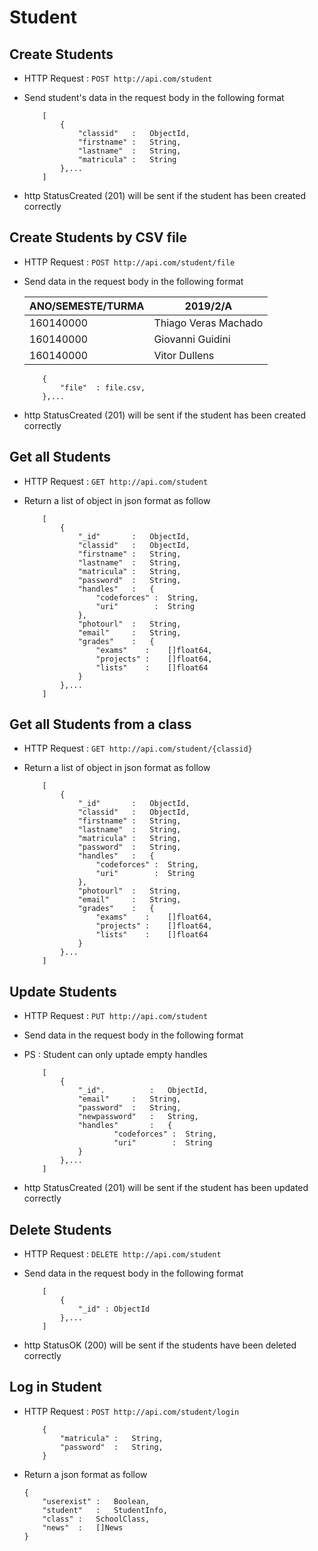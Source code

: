 # Student

## Create Students
* HTTP Request : ```POST http://api.com/student```
* Send student's data in the request body in the following format 

	``` 
		[
			{
				"classid"   :	ObjectId,
				"firstname" :	String,
				"lastname"  :	String,
				"matricula" :	String
			},...
		]
	```
* http StatusCreated (201) will be sent if the student has been created correctly

## Create Students by CSV file
* HTTP Request : ```POST http://api.com/student/file```
* Send data in the request body in the following format

	|    ANO/SEMESTE/TURMA   |             2019/2/A 
	|------------------------|-------------------------------
	|       160140000        | 	Thiago Veras Machado    
	|       160140000        | 	Giovanni Guidini       
	|       160140000        | 	Vitor Dullens     

	``` 
		{  
			"file"	: file.csv,
		},...
	```

* http StatusCreated (201) will be sent if the student has been created correctly

## Get all Students
* HTTP Request : ```GET http://api.com/student```
* Return a list of object in json format as follow

    ``` 
        [
			{
				"_id"       :	ObjectId,
				"classid"   :	ObjectId,
				"firstname" :	String,
				"lastname"  :	String,
				"matricula" :	String,
				"password"  :	String,
				"handles"   :	{
					"codeforces" :	String,
					"uri" 	     :	String
				},
				"photourl"  :	String,
				"email"     :	String,
				"grades"    :	{
					"exams"    :	[]float64,
					"projects" :	[]float64,
					"lists"    :	[]float64
				}
			},...
		]
    ```

## Get all Students from a class
* HTTP Request : ```GET http://api.com/student/{classid}```
* Return a list of object in json format as follow

    ``` 
        [
			{
				"_id"       :	ObjectId,
				"classid"   :	ObjectId,
				"firstname" :	String,
				"lastname"  :	String,
				"matricula" :	String,
				"password"  :	String,
				"handles"   :	{
					"codeforces" :	String,
					"uri" 	     :	String
				},
				"photourl"  :	String,
				"email"     :	String,
				"grades"    :	{
					"exams"    :	[]float64,
					"projects" :	[]float64,
					"lists"    :	[]float64
				}
			}...
		]
    ```

## Update Students
* HTTP Request : ```PUT http://api.com/student```
* Send data in the request body in the following format
* PS : Student can only uptade empty handles

	``` 
		[
			{  
				"_id".      	:   ObjectId,
				"email" 	:   String,
				"password"	:   String,
				"newpassword" 	: 	String,
				"handles"   	: 	{
						"codeforces" :	String,
						"uri" 	     :	String
				}
			},...
		]
	```
* http StatusCreated (201) will be sent if the student has been updated correctly


## Delete Students
* HTTP Request : ```DELETE http://api.com/student```
* Send data in the request body in the following format

	``` 
		[
			{  
				"_id" : ObjectId
			},...
		]
	```
* http StatusOK (200) will be sent if the students have been deleted correctly


## Log in Student
* HTTP Request : ```POST http://api.com/student/login```

    ``` 
		{
			"matricula" :	String,
			"password"  :	String,
		}
    ```
* Return a json format as follow

	```
	{
	    "userexist"	:	Boolean,
	    "student"	:	StudentInfo,
	    "class"	:	SchoolClass,
	    "news"	:	[]News 
	}
	```
